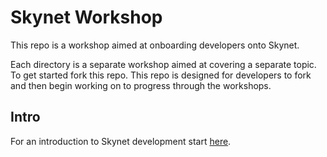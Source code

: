 # Skynet Workshop
This repo is a workshop aimed at onboarding developers onto Skynet.

Each directory is a separate workshop aimed at covering a separate topic. To get
started fork this repo. This repo is designed for developers to fork and then
begin working on to progress through the workshops. 

## Intro
For an introduction to Skynet development start [here](./intro).


